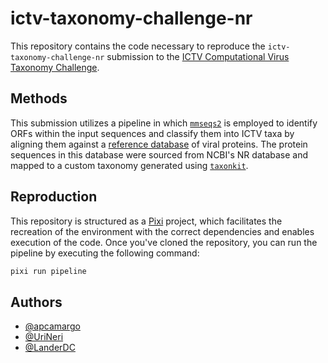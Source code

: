 # ictv-taxonomy-challenge-nr

This repository contains the code necessary to reproduce the `ictv-taxonomy-challenge-nr` submission to the 
[ICTV Computational Virus Taxonomy Challenge](https://ictv-vbeg.github.io/ICTV-TaxonomyChallenge/).

## Methods

This submission utilizes a pipeline in which [`mmseqs2`](https://github.com/soedinglab/MMseqs2) is employed to identify ORFs within the input sequences and classify them into ICTV taxa by aligning them against a [reference database](https://github.com/apcamargo/ictv-mmseqs2-protein-database) of viral proteins. The protein sequences in this database were sourced from NCBI's NR database and mapped to a custom taxonomy generated using [`taxonkit`](https://github.com/shenwei356/taxonkit).

## Reproduction

This repository is structured as a [Pixi](https://pixi.sh/) project, which facilitates the recreation of the environment with the correct dependencies and enables execution of the code. Once you've cloned the repository, you can run the pipeline by executing the following command:

```sh
pixi run pipeline
```

## Authors
- [@apcamargo](https://github.com/apcamargo)
- [@UriNeri](https://github.com/UriNeri)
- [@LanderDC](https://github.com/LanderDC)
